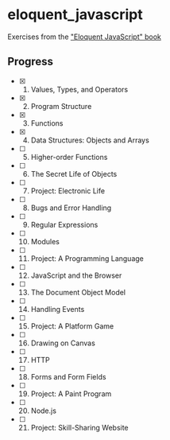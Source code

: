 # eloquent_javascript

Exercises from the ["Eloquent JavaScript" book](http://eloquentjavascript.net/)

## Progress

- [x] 1.  Values, Types, and Operators
- [x] 2.  Program Structure
- [x] 3.  Functions
- [x] 4.  Data Structures: Objects and Arrays
- [ ] 5.  Higher-order Functions
- [ ] 6.  The Secret Life of Objects
- [ ] 7.  Project: Electronic Life
- [ ] 8.  Bugs and Error Handling
- [ ] 9.  Regular Expressions
- [ ] 10. Modules
- [ ] 11. Project: A Programming Language
- [ ] 12. JavaScript and the Browser
- [ ] 13. The Document Object Model
- [ ] 14. Handling Events
- [ ] 15. Project: A Platform Game
- [ ] 16. Drawing on Canvas
- [ ] 17. HTTP
- [ ] 18. Forms and Form Fields
- [ ] 19. Project: A Paint Program
- [ ] 20. Node.js
- [ ] 21. Project: Skill-Sharing Website 
